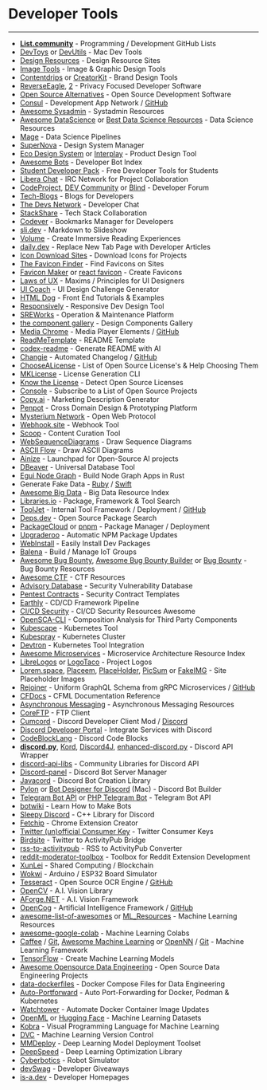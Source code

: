 # Developer Tools
---

-   **[List.community](https://list.community/)** - Programming / Development GitHub Lists
-   [DevToys](https://github.com/ObuchiYuki/DevToysMac) or [DevUtils](https://devutils.app/) - Mac Dev Tools
-   [Design Resources](https://www.reddit.com/r/FREEMEDIAHECKYEAH/wiki/storage#wiki_design_resources) - Design Resource Sites
-   [Image Tools](https://www.reddit.com/r/FREEMEDIAHECKYEAH/wiki/img-tools) - Image & Graphic Design Tools
-   [Contentdrips](https://contentdrips.com/) or [CreatorKit](https://creatorkit.com/) - Brand Design Tools
-   [ReverseEagle](https://forge.tedomum.net/groups/ReverseEagle/-/archived), [2](https://web.archive.org/web/20210116205638/https://developers.reverseeagle.org/) - Privacy Focused Developer Software
-   [Open Source Alternatives](https://www.btw.so/open-source-alternatives) - Open Source Development Software
-   [Consul](https://www.consul.io/) - Development App Network / [GitHub](https://github.com/hashicorp/consul)
-   [Awesome Sysadmin](https://github.com/kahun/awesome-sysadmin) - Systadmin Resources
-   [Awesome DataScience](https://github.com/academic/awesome-datascience) or [Best Data Science Resources](https://github.com/Mohitkr95/Best-Data-Science-Resources) - Data Science Resources
-   [Mage](https://www.mage.ai/) - Data Science Pipelines
-   [SuperNova](https://www.supernova.io/) - Design System Manager
-   [Eco Design System](https://www.eosdesignsystem.com/) or [Interplay](https://interplayapp.com/) - Product Design Tool
-   [Awesome Bots](https://github.com/DopplerHQ/awesome-bots) - Developer Bot Index
-   [Student Developer Pack](https://education.github.com/pack) - Free Developer Tools for Students
-   [Libera Chat](https://libera.chat/) - IRC Network for Project Collaboration
-   [CodeProject](https://www.codeproject.com/), [DEV Community](https://dev.to/) or [Blind](https://www.teamblind.com/) - Developer Forum
-   [Tech-Blogs](https://tech-blogs.dev/) - Blogs for Developers
-   [The Devs Network](https://thedevs.network/) - Developer Chat
-   [StackShare](https://stackshare.io/) - Tech Stack Collaboration
-   [Codever](https://www.codever.land/) - Bookmarks Manager for Developers
-   [sli.dev](https://sli.dev/) - Markdown to Slideshow
-   [Volume](https://www.volumestories.com/) - Create Immersive Reading Experiences
-   [daily.dev](https://daily.dev/) - Replace New Tab Page with Developer Articles
-   [Icon Download Sites](https://www.reddit.com/r/FREEMEDIAHECKYEAH/wiki/storage#wiki_icon_download_sites) - Download Icons for Projects
-   [The Favicon Finder](https://besticon.herokuapp.com/) - Find Favicons on Sites
-   [Favicon Maker](https://formito.com/tools/favicon) or [react favicon](https://react-favicon.com/) - Create Favicons
-   [Laws of UX](https://lawsofux.com/) - Maxims / Principles for UI Designers
-   [UI Coach](https://uicoach.io/) - UI Design Challenge Generator
-   [HTML Dog](https://htmldog.com/) - Front End Tutorials & Examples
-   [Responsively](https://responsively.app/) - Responsive Dev Design Tool
-   [SREWorks](https://github.com/alibaba/SREWorks) - Operation & Maintenance Platform
-   [the component gallery](https://component.gallery/) - Design Components Gallery
-   [Media Chrome](https://www.media-chrome.org/) - Media Player Elements / [GitHub](https://github.com/muxinc/media-chrome)
-   [ReadMeTemplate](https://github.com/roshanlam/ReadMeTemplate) - README Template
-   [codex-readme](https://github.com/tom-doerr/codex-readme) - Generate README with AI
-   [Changie](https://changie.dev/) - Automated Changelog / [GitHub](https://github.com/miniscruff/changie)
-   [ChooseALicense](https://choosealicense.com/) - List of Open Source License's & Help Choosing Them
-   [MKLicense](https://github.com/cezaraugusto/mklicense) - License Generation CLI
-   [Know the License](https://knowthelicense.codescoring.com/) - Detect Open Source Licenses
-   [Console](https://console.substack.com/) - Subscribe to a List of Open Source Projects
-   [Copy.ai](https://www.copy.ai/) - Marketing Description Generator
-   [Penpot](https://penpot.app/) - Cross Domain Design & Prototyping Platform
-   [Mysterium Network](https://www.mysterium.network/) - Open Web Protocol
-   [Webhook.site](https://webhook.site/) - Webhook Tool
-   [Scoop](https://www.scoop.it/) - Content Curation Tool
-   [WebSequenceDiagrams](https://www.websequencediagrams.com/) - Draw Sequence Diagrams
-   [ASCII Flow](https://asciiflow.com/) - Draw ASCII Diagrams
-   [Ainize](https://ainize.ai/) - Launchpad for Open-Source AI projects
-   [DBeaver](https://dbeaver.io/) - Universal Database Tool
-   [Egui Node Graph](https://github.com/setzer22/egui_node_graph) - Build Node Graph Apps in Rust
-   Generate Fake Data - [Ruby](https://github.com/faker-ruby/faker) / [Swift](https://github.com/vadymmarkov/Fakery)
-   [Awesome Big Data](https://github.com/0xnr/awesome-bigdata) - Big Data Resource Index
-   [Libraries.io](https://libraries.io/) - Package, Framework & Tool Search
-   [ToolJet](https://tooljet.com/) - Internal Tool Framework / Deployment / [GitHub](https://github.com/ToolJet/ToolJet)
-   [Deps.dev](https://deps.dev/) - Open Source Package Search
-   [PackageCloud](https://packagecloud.io/) or [pnpm](http://pnpm.io/) - Package Manager / Deployment
-   [Upgraderoo](https://upgraderoo.janez.tech/) - Automatic NPM Package Updates
-   [WebInstall](https://webinstall.dev/) - Easily Install Dev Packages
-   [Balena](https://www.balena.io/) - Build / Manage IoT Groups
-   [Awesome Bug Bounty](https://github.com/djadmin/awesome-bug-bounty), [Awesome Bug Bounty Builder](https://github.com/0xJin/awesome-bugbounty-builder) or [Bug Bounty](https://github.com/sehno/Bug-bounty) - Bug Bounty Resources
-   [Awesome CTF](https://github.com/apsdehal/awesome-ctf) - CTF Resources
-   [Advisory Database](https://github.com/github/advisory-database) - Security Vulnerability Database
-   [Pentest Contracts](https://github.com/cure53/Contracts) - Security Contract Templates
-   [Earthly](https://earthly.dev/) - CD/CD Framework Pipeline
-   [CI/CD Security](https://github.com/myugan/awesome-cicd-security) - CI/CD Security Resources Awesome
-   [OpenSCA-CLI](https://github.com/XmirrorSecurity/OpenSCA-cli) - Composition Analysis for Third Party Components
-   [Kubescape](https://github.com/armosec/kubescape) - Kubernetes Tool
-   [Kubespray](https://github.com/kubernetes-sigs/kubespray) - Kubernetes Cluster
-   [Devtron](https://devtron.ai/) - Kubernetes Tool Integration
-   [Awesome Microservices](https://github.com/mfornos/awesome-microservices) - Microservice Architecture Resource Index
-   [LibreLogos](https://www.librelogos.org/) or [LogoTaco](https://www.logotaco.com/) - Project Logos
-   [Lorem.space](https://lorem.space/), [Placeem](https://placem.at/), [PlaceHolder](https://placeholder.pics/), [PicSum](https://picsum.photos/) or [FakeIMG](https://fakeimg.pl/) - Site Placeholder Images
-   [Rejoiner](https://rejoiner.io/) - Uniform GraphQL Schema from gRPC Microservices / [GitHub](https://github.com/google/rejoiner)
-   [CFDocs](https://cfdocs.org/) - CFML Documentation Reference
-   [Asynchronous Messaging](https://github.com/clemensv/messaging) - Asynchronous Messaging Resources
-   [CoreFTP](http://www.coreftp.com/) - FTP Client
-   [Cumcord](https://cumcord.com/) - Discord Developer Client Mod / [Discord](https://discord.gg/kkmM5U7YAt)
-   [Discord Developer Portal](https://discord.com/developers/docs/topics/community-resources) - Integrate Services with Discord
-   [CodeBlockLang](https://hastebin.com/usofubagoh.ts) - Discord Code Blocks
-   **[discord.py](https://github.com/Rapptz/discord.py)**, [Kord](https://github.com/kordlib/kord), [Discord4J](https://discord4j.com/), [enhanced-discord.py](https://github.com/iDevision/enhanced-discord.py) - Discord API Wrapper
-   [discord-api-libs](https://github.com/Apacheli/discord-api-libs) - Community Libraries for Discord API
-   [Discord-panel](https://github.com/Notavone/discord-panel) - Discord Bot Server Manager
-   [Javacord](https://javacord.org/) - Discord Bot Creation Library
-   [Pylon](https://pylon.bot/) or [Bot Designer for Discord](https://apps.apple.com/us/app/bot-designer-for-discord/id1495536477) (Mac) - Discord Bot Builder
-   [Telegram Bot API](https://github.com/tdlib/telegram-bot-api) or [PHP Telegram Bot](https://github.com/php-telegram-bot/core) - Telegram Bot API
-   [botwiki](https://botwiki.org/) - Learn How to Make Bots
-   [Sleepy Discord](https://github.com/yourWaifu/sleepy-discord) - C++ Library for Discord
-   [Fetchip](https://www.fetchip.software/) - Chrome Extension Creator
-   [Twitter (un)official Consumer Key](https://gist.github.com/shobotch/5160017) - Twitter Consumer Keys
-   [Birdsite](https://birdsite.slashdev.space/) - Twitter to ActivityPub Bridge
-   [rss-to-activitypub](https://portal.0svc.com/convert/) - RSS to ActivityPub Converter
-   [reddit-moderator-toolbox](https://github.com/toolbox-team/reddit-moderator-toolbox) - Toolbox for Reddit Extension Development
-   [XunLei](https://www.xunlei.com/) - Shared Computing / Blockchain
-   [Wokwi](https://wokwi.com/) - Arduino / ESP32 Board Simulator
-   [Tesseract](https://tesseract-ocr.github.io/) - Open Source OCR Engine / [GitHub](https://github.com/tesseract-ocr/tesseract)
-   [OpenCV](https://opencv.org/) - A.I. Vision Library
-   [AForge.NET](https://github.com/andrewkirillov/AForge.NET) - A.I. Vision Framework
-   [OpenCog](https://opencog.org/) - Artificial Intelligence Framework / [GitHub](https://github.com/opencog)
-   [awesome-list-of-awesomes](https://github.com/Nachimak28/awesome-list-of-awesomes) or [ML_Resources](https://github.com/tunguz/ML_Resources) - Machine Learning Resources
-   [awesome-google-colab](https://github.com/firmai/awesome-google-colab) - Machine Learning Colabs
-   [Caffee](https://caffe.berkeleyvision.org/) / [Git](https://github.com/BVLC/caffe), [Awesome Machine Learning](https://github.com/josephmisiti/awesome-machine-learning) or [OpenNN](https://www.opennn.net/) / [Git](https://github.com/Artelnics/OpenNN) - Machine Learning Framework
-   [TensorFlow](https://www.tensorflow.org/) - Create Machine Learning Models
-   [Awesome Opensource Data Engineering](https://github.com/gunnarmorling/awesome-opensource-data-engineering) - Open Source Data Engineering Projects
-   [data-dockerfiles](https://github.com/irbigdata/data-dockerfiles) - Docker Compose Files for Data Engineering
-   [Auto-Portforward](https://github.com/ruoshan/autoportforward) - Auto Port-Forwarding for Docker, Podman & Kubernetes
-   [Watchtower](https://github.com/containrrr/watchtower) - Automate Docker Container Image Updates
-   [OpenML](https://www.openml.org/) or [Hugging Face](https://huggingface.co/) - Machine Learning Datasets
-   [Kobra](https://kobra.dev/) - Visual Programming Language for Machine Learning
-   [DVC](https://dvc.org/) - Machine Learning Version Control
-   [MMDeploy](https://github.com/open-mmlab/mmdeploy) - Deep Learning Model Deployment Toolset
-   [DeepSpeed](https://github.com/microsoft/DeepSpeed) - Deep Learning Optimization Library
-   [Cyberbotics](https://cyberbotics.com/) - Robot Simulator
-   [devSwag](https://devswag.io/) - Developer Giveaways
-   [is-a.dev](https://www.is-a.dev/) - Developer Homepages
